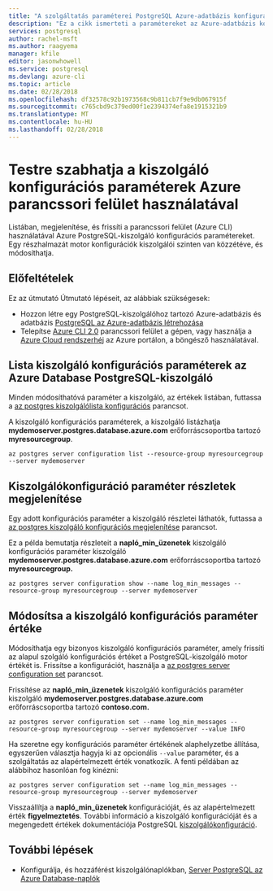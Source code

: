 ```yaml
---
title: "A szolgáltatás paraméterei PostgreSQL Azure-adatbázis konfigurálása"
description: "Ez a cikk ismerteti a paramétereket az Azure-adatbázis konfigurálása az Azure CLI parancssorból PostgreSQL."
services: postgresql
author: rachel-msft
ms.author: raagyema
manager: kfile
editor: jasonwhowell
ms.service: postgresql
ms.devlang: azure-cli
ms.topic: article
ms.date: 02/28/2018
ms.openlocfilehash: df32578c92b1973568c9b811cb7f9e9db067915f
ms.sourcegitcommit: c765cbd9c379ed00f1e2394374efa8e1915321b9
ms.translationtype: MT
ms.contentlocale: hu-HU
ms.lasthandoff: 02/28/2018
---
```

# <a name="customize-server-configuration-parameters-using-azure-cli"></a>Testre szabhatja a kiszolgáló konfigurációs paraméterek Azure parancssori felület használatával
Listában, megjelenítése, és frissíti a parancssori felület (Azure CLI) használatával Azure PostgreSQL-kiszolgáló konfigurációs paramétereket. Egy részhalmazát motor konfigurációk kiszolgálói szinten van közzétéve, és módosíthatja. 

## <a name="prerequisites"></a>Előfeltételek
Ez az útmutató Útmutató lépéseit, az alábbiak szükségesek:
- Hozzon létre egy PostgreSQL-kiszolgálóhoz tartozó Azure-adatbázis és adatbázis [PostgreSQL az Azure-adatbázis létrehozása](quickstart-create-server-database-azure-cli.md)
- Telepítse [Azure CLI 2.0](/cli/azure/install-azure-cli) parancssori felület a gépen, vagy használja a [Azure Cloud rendszerhéj](../cloud-shell/overview.md) az Azure portálon, a böngésző használatával.

## <a name="list-server-configuration-parameters-for-azure-database-for-postgresql-server"></a>Lista kiszolgáló konfigurációs paraméterek az Azure Database PostgreSQL-kiszolgáló
Minden módosíthatóvá paraméter a kiszolgáló, az értékek listában, futtassa a [az postgres kiszolgálólista konfigurációs](/cli/azure/postgres/server/configuration#az_postgres_server_configuration_list) parancsot.

A kiszolgáló konfigurációs paraméterek, a kiszolgáló listázhatja **mydemoserver.postgres.database.azure.com** erőforráscsoportba tartozó **myresourcegroup**.
```azurecli-interactive
az postgres server configuration list --resource-group myresourcegroup --server mydemoserver
```
## <a name="show-server-configuration-parameter-details"></a>Kiszolgálókonfiguráció paraméter részletek megjelenítése
Egy adott konfigurációs paraméter a kiszolgáló részletei láthatók, futtassa a [az postgres kiszolgáló konfigurációs megjelenítése](/cli/azure/postgres/server/configuration#az_postgres_server_configuration_show) parancsot.

Ez a példa bemutatja részleteit a **napló\_min\_üzenetek** kiszolgáló konfigurációs paraméter kiszolgáló **mydemoserver.postgres.database.azure.com** erőforráscsoportba tartozó **myresourcegroup.**
```azurecli-interactive
az postgres server configuration show --name log_min_messages --resource-group myresourcegroup --server mydemoserver
```
## <a name="modify-server-configuration-parameter-value"></a>Módosítsa a kiszolgáló konfigurációs paraméter értéke
Módosíthatja egy bizonyos kiszolgáló konfigurációs paraméter, amely frissíti az alapul szolgáló konfigurációs értéket a PostgreSQL-kiszolgáló motor értékét is. Frissítse a konfigurációt, használja a [az postgres server configuration set](/cli/azure/postgres/server/configuration#az_postgres_server_configuration_set) parancsot. 

Frissítése az **napló\_min\_üzenetek** kiszolgáló konfigurációs paraméter kiszolgáló **mydemoserver.postgres.database.azure.com** erőforráscsoportba tartozó  **contoso.com.**
```azurecli-interactive
az postgres server configuration set --name log_min_messages --resource-group myresourcegroup --server mydemoserver --value INFO
```
Ha szeretne egy konfigurációs paraméter értékének alaphelyzetbe állítása, egyszerűen választja hagyja ki az opcionális `--value` paraméter, és a szolgáltatás az alapértelmezett érték vonatkozik. A fenti példában az alábbihoz hasonlóan fog kinézni:
```azurecli-interactive
az postgres server configuration set --name log_min_messages --resource-group myresourcegroup --server mydemoserver
```
Visszaállítja a **napló\_min\_üzenetek** konfigurációját, és az alapértelmezett érték **figyelmeztetés**. További információ a kiszolgáló konfigurációját és a megengedett értékek dokumentációja PostgreSQL [kiszolgálókonfiguráció](https://www.postgresql.org/docs/9.6/static/runtime-config.html).

## <a name="next-steps"></a>További lépések
- Konfigurálja, és hozzáférést kiszolgálónaplókban, [Server PostgreSQL az Azure Database-naplók](concepts-server-logs.md)
